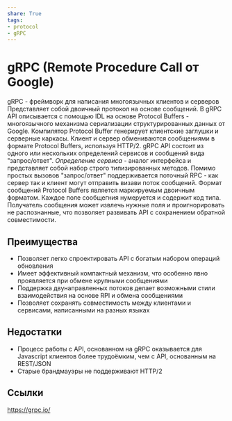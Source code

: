 ```yaml
---
share: True
tags: 
- protocol
- gRPC
---
```

# gRPC (Remote Procedure Call от Google)
gRPC - фреймворк для написания многоязычных клиентов и серверов 
Представляет собой двоичный протокол на основе сообщений.
В gRPC API описывается с помощью IDL на основе Protocol Buffers - многоязычного механизма сериализации структурированных данных от Google. Компилятор Protocol Buffer генерирует клиентские заглушки и серверные каркасы. Клиент и сервер обмениваются сообщениями в формате Protocol Buffers, используя HTTP/2.
gRPC API состоит из одного или нескольких определений сервисов и сообщений вида "запрос/ответ". *Определение сервиса* - аналог интерфейса и представляет собой набор строго типизированных методов. Помимо простых вызовов "запрос/ответ" поддерживается поточный RPC - как сервер так и клиент могут отправить визави поток сообщений.
Формат сообщений Protocol Buffers является маркируемым двоичным форматом. Каждое поле сообщегния нумеруется и содержит код типа. Получатель сообщения может извлечь нужные поля и проигнорировать не распознанные, что позволяет развивать API с сохранением обратной совместимости.
## Преимущества
+ Позволяет легко спроектировать API с богатым набором операций обновления
+ Имеет эффективный компактный механизм, что особенно явно проявляется при обмене крупными сообщениями
+ Поддержка двунаправленных потоков делает возможными стили взаимодействия на основе RPI и обмена сообщениями
+ Позволяет сохранять совместимость между клиентами и сервисами, написанными на разных языках
## Недостатки
- Процесс работы с API, основанном на gRPC оказывается для Javascript клиентов более трудоёмким, чем с API, основанным на REST/JSON
- Старые брандмауэры не поддерживают HTTP/2

## Ссылки
https://grpc.io/